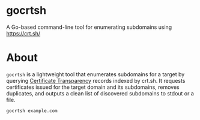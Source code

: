 # gocrtsh
A Go-based command-line tool for enumerating subdomains using https://crt.sh/

# About

`gocrtsh` is a lightweight tool that enumerates subdomains for a target by querying [Certificate Transparency](https://de.wikipedia.org/wiki/Certificate_Transparency)
records indexed by crt.sh. It requests certificates issued for the target domain and its subdomains, removes duplicates, and outputs a clean list of discovered subdomains to stdout or a file.

```bash
gocrtsh example.com
```
